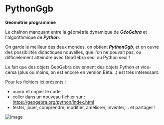 # **PythonGgb**
**Géométrie programmée**

Le chaînon manquant entre la géométrie dynamique de ***GéoGebra*** et l'algorithmique de ***Python***.

On garde le meilleur des deux mondes, on obtient ***PythonGgb***, et on ouvre des possibilités didactiques nouvelles, que l'on ne pouvait pas, ou difficielement atteindre avec GeoGebra seul ou Python seul !

Le fait que des objets GeoGebra deviennent des objets Python et vice-cersa (plus ou moins, on est encore en version Bêta...) est très intéressant.


Pour les fichiers ici présents :
* ouvrir et copier le code
* coller dans un nouveau fichier sur : https://geogebra.org/python/index.html
* tester, jouer, comprendre, modifier, améliorer, inventer,... et partager !


![image](https://github.com/othoni-hub/PythonGgb/assets/55344994/ba048f42-a5bc-4886-b035-7ad9f3c43511)

